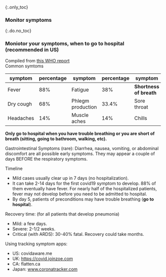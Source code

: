 {:.only_toc}
### Monitor symptoms

{:.do.no_toc}
### Moniotor your symptoms, when to go to hospital (recommended in US)

Compiled from [this WHO report](https://www.who.int/docs/default-source/coronaviruse/who-china-joint-mission-on-covid-19-final-report.pdf)   
Common symtoms


| symptom   | percentage | symptom         | percentage | symptom               | percentage |
| ----------| ---------- | ----------------| ---------- | --------------------  | ---------- |
| Fever     | 88%        |Fatigue          |38%         |**Shortness of breath**|18%         |
| Dry cough |68%         |Phlegm production|33.4%       |Sore throat            |14%         |
|Headaches  |14%         |Muscle aches     |14%         |Chills                 |11%         |


**Only go to hospital when you have trouble breathing or you are short of breath (sitting, going to bathroom, walking, etc).**

Gastrointestinal Symptoms (rare): 
Diarrhea, nausea, vomiting, or abdominal discomfort are all possible early symptoms. They may appear a couple of days BEFORE the respiratory symptoms. 

Timeline  
-  Mild cases usually clear up in 7 days (no hospitalization). 
-  It can take 2-14 days for the first covid19 symptom to develop. 88% of them eventually have fever. 
For nearly half of the hospitalized patients, fever may not develop before you need to be admitted to hospital. 
-  By day 5, patients of preconditions may have trouble breathing (**go to hospital**). 

Recovery time: (for all patients that develop pneumonia) 
-  Mild: a few days.     
-  Severe: 2-1/2 weeks.  
-  Critical (with ARDS): 30-40% fatal. Recovery could take months. 

Using tracking symptom apps:  
-  US: covidaware.me
-  UK: https://covid.joinzoe.com
-  CA: flatten.ca 
-  Japan: www.coronatracker.com   
